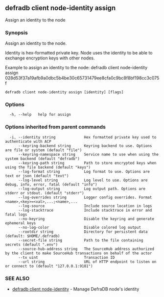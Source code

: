 ## defradb client node-identity assign

Assign an identity to the node

### Synopsis

Assign an identity to the node.

Identity is hex-formatted private key.
Node uses the identity to be able to exchange encryption keys with other nodes.
		
Example to assign an identity to the node:
  defradb client node-identity assign 028d53f37a19afb9a0dbc5b4be30c65731479ee8cfa0c9bc8f8bf198cc3c075f 



```
defradb client node-identity assign [identity] [flags]
```

### Options

```
  -h, --help   help for assign
```

### Options inherited from parent commands

```
  -i, --identity string             Hex formatted private key used to authenticate with ACP
      --keyring-backend string      Keyring backend to use. Options are file or system (default "file")
      --keyring-namespace string    Service name to use when using the system backend (default "defradb")
      --keyring-path string         Path to store encrypted keys when using the file backend (default "keys")
      --log-format string           Log format to use. Options are text or json (default "text")
      --log-level string            Log level to use. Options are debug, info, error, fatal (default "info")
      --log-output string           Log output path. Options are stderr or stdout. (default "stderr")
      --log-overrides string        Logger config overrides. Format <name>,<key>=<val>,...;<name>,...
      --log-source                  Include source location in logs
      --log-stacktrace              Include stacktrace in error and fatal logs
      --no-keyring                  Disable the keyring and generate ephemeral keys
      --no-log-color                Disable colored log output
      --rootdir string              Directory for persistent data (default: $HOME/.defradb)
      --secret-file string          Path to the file containing secrets (default ".env")
      --source-hub-address string   The SourceHub address authorized by the client to make SourceHub transactions on behalf of the actor
      --tx uint                     Transaction ID
      --url string                  URL of HTTP endpoint to listen on or connect to (default "127.0.0.1:9181")
```

### SEE ALSO

* [defradb client node-identity](defradb_client_node-identity.md)	 - Manage DefraDB node's identity

